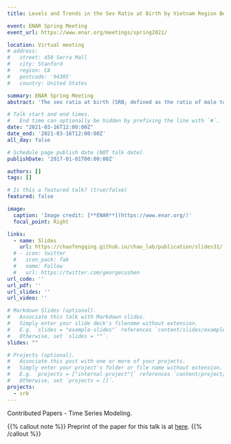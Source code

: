```yaml
---
title: Levels and Trends in the Sex Ratio at Birth by Vietnam Region Between 1980 and 2018 with Probabilistic Projections to 2050, a Bayesian Modeling Approach

event: ENAR Spring Meeting
event_url: https://www.enar.org/meetings/spring2021/

location: Virtual meeting
# address:
#   street: 450 Serra Mall
#   city: Stanford
#   region: CA
#   postcode: '94305'
#   country: United States

summary: ENAR Spring Meeting
abstract: 'The sex ratio at birth (SRB; defined as the ratio of male to female births) in Vietnam has been reported imbalanced since the 2000s. Previous studies have shown variations in the SRB across geographic locations based on survey and census data. Given the lack of reliable administration data on birth in Vietnam, it is crucial to model the levels and trends in the SRB based on a reproducible statistical approach. We use a Bayesian hierarchical time series model to estimate and project SRB in Vietnam by region from 1980 to 2050. The true level of the SRB in a Vietnam region in a certain year is modeled as the sum of two parts. Part 1 captures the baseline SRB value and the year-by-year natrual fluctuation. The natural fluctuation is modeled with an AR(1) time series model on log scale. Part 2 captures the unnatural imbalanced levels of SRB. The parameters related to the SRB imbalance follows normal hierarchical distributions to allow information exchange across Vietnam regions. Model results show that the northern Vietnam is estimated to have the most sever SRB imbalance among all regions, and this trend is projected to continue after 2020.'

# Talk start and end times.
#   End time can optionally be hidden by prefixing the line with `#`.
date: "2021-03-16T12:00:00Z"
date_end: '2021-03-16T12:00:00Z'
all_day: false

# Schedule page publish date (NOT talk date).
publishDate: '2017-01-01T00:00:00Z'

authors: []
tags: []

# Is this a featured talk? (true/false)
featured: false

image:
  caption: 'Image credit: [**ENAR**](https://www.enar.org/)'
  focal_point: Right

links:
  - name: Slides
    url: https://chaofengqing.github.io/chao_lab/publication/slides31/
  # - icon: twitter
  #   icon_pack: fab
  #   name: Follow
  #   url: https://twitter.com/georgecushen
url_code: ''
url_pdf: ''
url_slides: ''
url_video: ''

# Markdown Slides (optional).
#   Associate this talk with Markdown slides.
#   Simply enter your slide deck's filename without extension.
#   E.g. `slides = "example-slides"` references `content/slides/example-slides.md`.
#   Otherwise, set `slides = ""`.
slides: ""

# Projects (optional).
#   Associate this post with one or more of your projects.
#   Simply enter your project's folder or file name without extension.
#   E.g. `projects = ["internal-project"]` references `content/project/deep-learning/index.md`.
#   Otherwise, set `projects = []`.
projects:
  - srb
---
```


Contributed Papers - Time Series Modeling.

{{% callout note %}}
Preprint of the paper for this talk is at [here](https://t.co/n0LnLG6xGE?amp=1).
{{% /callout %}}


